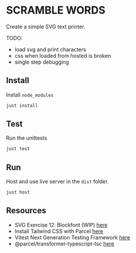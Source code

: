 # SCRAMBLE WORDS

Create a simple SVG text printer.  

TODO:

* load svg and print characters
* css when loaded from hosted is broken
* single step debugging

## Install

Install `node_modules`

```sh
just install
```

## Test

Run the unittests

```sh
just test
```

## Run

Host and use live server in the `dist` folder.  

```sh
just host
```

## Resources

* SVG Exercise 12: Blockfont (WIP) [here](https://codepen.io/learosema/pen/JoPGzbr)
* Install Tailwind CSS with Parcel [here](https://tailwindcss.com/docs/guides/parcel)
* Vitest Next Generation Testing Framework [here](https://vitest.dev/)
* @parcel/transformer-typescript-tsc [here](https://www.npmjs.com/package/@parcel/transformer-typescript-tsc)
